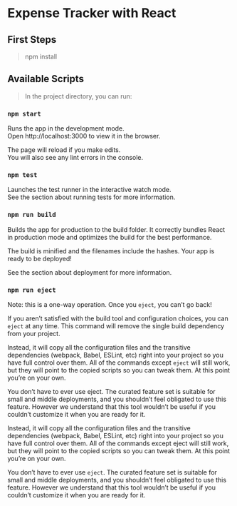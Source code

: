 # Expense Tracker with React
## First Steps
> npm install

## Available Scripts
> In the project directory, you can run:

 ### <code>npm start</code>
 Runs the app in the development mode. <br>
 Open http://localhost:3000 to view it in the browser.

The page will reload if you make edits. <br>
You will also see any lint errors in the console.

### <code>npm test</code>
Launches the test runner in the interactive watch mode. <br>
See the section about running tests for more information.

### <code>npm run build</code>
Builds the app for production to the build folder.
It correctly bundles React in production mode and optimizes the build for the best performance.

The build is minified and the filenames include the hashes.
Your app is ready to be deployed!

See the section about deployment for more information.

### <code>npm run eject</code>
Note: this is a one-way operation. Once you <code>eject</code>, you can’t go back! <br>

If you aren’t satisfied with the build tool and configuration choices, you can <code>eject</code> at any time. This command will remove the single build dependency from your project.

Instead, it will copy all the configuration files and the transitive dependencies (webpack, Babel, ESLint, etc) right into your project so you have full control over them. All of the commands except <code>eject</code> will still work, but they will point to the copied scripts so you can tweak them. At this point you’re on your own.

You don’t have to ever use eject. The curated feature set is suitable for small and middle deployments, and you shouldn’t feel obligated to use this feature. However we understand that this tool wouldn’t be useful if you couldn’t customize it when you are ready for it.

Instead, it will copy all the configuration files and the transitive dependencies (webpack, Babel, ESLint, etc) right into your project so you have full control over them. All of the commands except eject will still work, but they will point to the copied scripts so you can tweak them. At this point you’re on your own.

You don’t have to ever use <code>eject</code>. The curated feature set is suitable for small and middle deployments, and you shouldn’t feel obligated to use this feature. However we understand that this tool wouldn’t be useful if you couldn’t customize it when you are ready for it.
